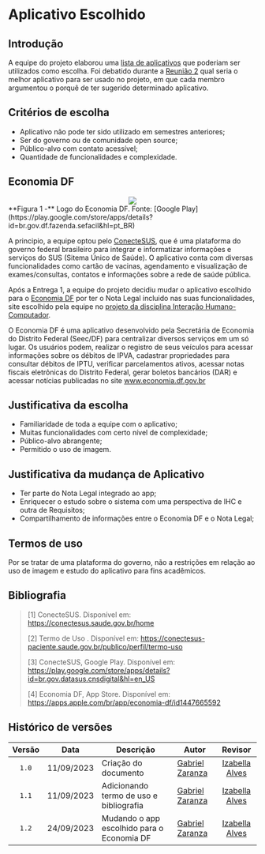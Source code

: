 # Aplicativo Escolhido

## Introdução

A equipe do projeto elaborou uma [lista de aplicativos](https://github.com/Requisitos-de-Software/2023.2-ConecteSUS/blob/main/docs/planejamento%20do%20projeto/lista-apps-avaliados.md) que poderiam ser utilizados como escolha. Foi debatido durante a [Reunião 2](https://github.com/Requisitos-de-Software/2023.2-ConecteSUS/blob/main/docs/atas/Reunião%202%20-%2005.09.2023.md) qual seria o melhor aplicativo para ser usado no projeto, em que cada membro argumentou o porquê de ter sugerido determinado aplicativo. 
## Critérios de escolha
  - Aplicativo não pode ter sido utilizado em semestres anteriores;
  - Ser do governo ou de comunidade open source;
  - Público-alvo com contato acessível;
  - Quantidade de funcionalidades e complexidade.
 
## Economia DF
<div align="center">
<img src="https://github.com/Requisitos-de-Software/2023.2-Economia-DF/blob/main/docs/imagens/economia%20df%20icone.png?raw=true">
</div>
**Figura 1 -** Logo do Economia DF. Fonte: [Google Play](https://play.google.com/store/apps/details?id=br.gov.df.fazenda.sefacil&hl=pt_BR)




A principio, a equipe optou pelo [ConecteSUS](https://play.google.com/store/apps/details?id=br.gov.datasus.cnsdigital&hl=pt_BR&gl=US), que é uma plataforma do governo federal brasileiro para integrar e informatizar informações e serviços do SUS (Sitema Único de Saúde). O aplicativo conta com diversas funcionalidades como cartão de vacinas, agendamento e visualização de exames/consultas, contatos e informações sobre a rede de saúde pública. 

Após a Entrega 1, a equipe do projeto decidiu mudar o aplicativo escolhido para o [Economia DF](https://play.google.com/store/apps/details?id=br.gov.df.fazenda.sefacil&hl=pt_BR) por ter o Nota Legal incluido nas suas funcionalidades, site escolhido pela equipe no [projeto da disciplina Interação Humano-Computador](https://interacao-humano-computador.github.io/2023.2-NotaLegal/). 

O Economia DF é uma aplicativo desenvolvido pela Secretária de Economia do Distrito Federal (Seec/DF) para centralizar diversos serviços em um só lugar. Os usuários podem, realizar o registro de seus veículos para acessar informações sobre os débitos de IPVA, cadastrar propriedades para consultar débitos de IPTU, verificar parcelamentos ativos, acessar notas fiscais eletrônicas do Distrito Federal, gerar boletos bancários (DAR) e acessar notícias publicadas no site www.economia.df.gov.br

## Justificativa da escolha 
 - Familiaridade de toda a equipe com o aplicativo;
 - Muitas funcionalidades com certo nível de complexidade;
 - Público-alvo abrangente;
 - Permitido o uso de imagem.

 ## Justificativa da mudança de Aplicativo
 - Ter parte do Nota Legal integrado ao app;
 - Enriquecer o estudo sobre o sistema com uma perspectiva de IHC e outra de Requisitos;
 - Compartilhamento de informações entre o Economia DF e o Nota Legal;

 
## Termos de uso

Por se tratar de uma plataforma do governo, não a restrições em relação ao uso de imagem e estudo do aplicativo para fins acadêmicos. 
## Bibliografia

> [1] ConecteSUS. Disponível em: https://conectesus.saude.gov.br/home
>
> [2] Termo de Uso . Disponível em: https://conectesus-paciente.saude.gov.br/publico/perfil/termo-uso
>
> [3] ConecteSUS, Google Play. Disponível em: https://play.google.com/store/apps/details?id=br.gov.datasus.cnsdigital&hl=en_US
>
> [4] Economia DF, App Store. Disponível em: https://apps.apple.com/br/app/economia-df/id1447665592

##  Histórico de versões
|Versão|Data|Descrição|Autor|Revisor|
|:----:|----|---------|-----|:-------:|
|`1.0`|11/09/2023|Criação do documento|[Gabriel Zaranza](https://github.com/GZaranza) |[Izabella Alves](https://github.com/izabellaalves)|
|`1.1`|11/09/2023|Adicionando termo de uso e bibliografia|[Gabriel Zaranza](https://github.com/GZaranza) |[Izabella Alves](https://github.com/izabellaalves)|
|`1.2`|24/09/2023|Mudando o app escolhido para o Economia DF|[Gabriel Zaranza](https://github.com/GZaranza) |[Izabella Alves](https://github.com/izabellaalves)|
